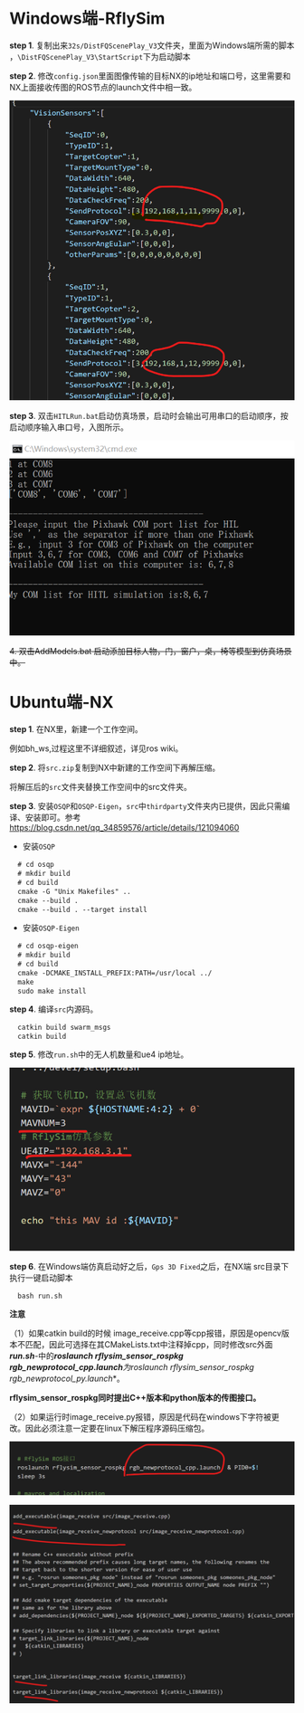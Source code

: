 # Windows端-RflySim

**step 1**. 复制出来`32s/DistFQScenePlay_V3`文件夹，里面为Windows端所需的脚本
，`\DistFQScenePlay_V3\StartScript`下为启动脚本

**step 2**. 修改`config.json`里面图像传输的目标NX的ip地址和端口号，这里需要和NX上面接收传图的ROS节点的launch文件中相一致。

![image-20220415100348334](readme.assets/image-20220415100348334.png)

**step 3**. 双击`HITLRun.bat`启动仿真场景，启动时会输出可用串口的启动顺序，按启动顺序输入串口号，入图所示。

![image-20220415095038949](readme.assets/image-20220415095038949.png)

~~4. 双击AddModels.bat 启动添加目标人物，门，窗户，桌，椅等模型到仿真场景中。~~

# Ubuntu端-NX

**step 1**. 在NX里，新建一个工作空间。

例如bh_ws,过程这里不详细叙述，详见ros wiki。

**step 2**. 将`src.zip`复制到NX中新建的工作空间下再解压缩。

将解压后的`src`文件夹替换工作空间中的src文件夹。

**step 3**. 安装`OSQP`和`OSQP-Eigen`，`src`中`thirdparty`文件夹内已提供，因此只需编译、安装即可。参考 https://blog.csdn.net/qq_34859576/article/details/121094060

* 安装`OSQP`
```
  # cd osqp
  # mkdir build
  # cd build
  cmake -G "Unix Makefiles" ..
  cmake --build .
  cmake --build . --target install
```
* 安装`OSQP-Eigen`
```
  # cd osqp-eigen
  # mkdir build
  # cd build
  cmake -DCMAKE_INSTALL_PREFIX:PATH=/usr/local ../
  make
  sudo make install
```

**step 4**. 编译`src`内源码。
```
  catkin build swarm_msgs
  catkin build
```

**step 5**. 修改`run.sh`中的无人机数量和ue4 ip地址。

![image-20220415103354257](readme.assets/image-20220415103354257.png)

**step 6**. 在Windows端仿真启动好之后，`Gps 3D Fixed`之后，在NX端 src目录下 执行一键启动脚本
```
  bash run.sh
```


**注意**

（1）如果catkin build的时候 image_receive.cpp等cpp报错，原因是opencv版本不匹配，因此可选择在其CMakeLists.txt中注释掉cpp，同时修改src外面***run.sh***-中的***roslaunch rflysim_sensor_rospkg rgb_newprotocol_cpp.launch**为**roslaunch  rflysim_sensor_rospkg rgb_newprotocol_py.launch**。

**rflysim_sensor_rospkg同时提出C++版本和python版本的传图接口。**

（2）如果运行时image_receive.py报错，原因是代码在windows下字符被更改。因此必须注意一定要在linux下解压程序源码压缩包。

![image-20220415102648899](readme.assets/image-20220415102648899.png)

![](readme.assets/image-20220415102526570.png)
